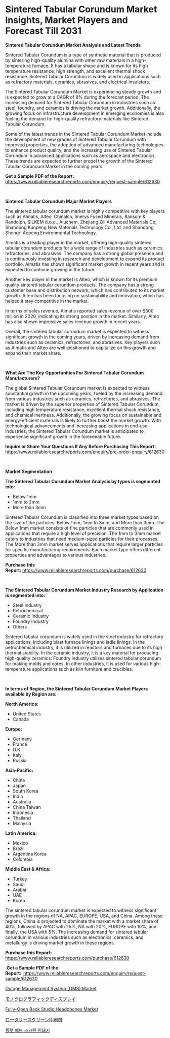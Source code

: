 <p><h1>Sintered Tabular Corundum Market Insights, Market Players and Forecast Till 2031</h1></p><p><strong>Sintered Tabular Corundum Market Analysis and Latest Trends</strong></p>
<p><p>Sintered Tabular Corundum is a type of synthetic material that is produced by sintering high-quality alumina with other raw materials in a high-temperature furnace. It has a tabular shape and is known for its high temperature resistance, high strength, and excellent thermal shock resistance. Sintered Tabular Corundum is widely used in applications such as refractory materials, ceramics, abrasives, and electrical insulators.</p><p>The Sintered Tabular Corundum Market is experiencing steady growth and is expected to grow at a CAGR of 8% during the forecast period. The increasing demand for Sintered Tabular Corundum in industries such as steel, foundry, and ceramics is driving the market growth. Additionally, the growing focus on infrastructure development in emerging economies is also fueling the demand for high-quality refractory materials like Sintered Tabular Corundum.</p><p>Some of the latest trends in the Sintered Tabular Corundum Market include the development of new grades of Sintered Tabular Corundum with improved properties, the adoption of advanced manufacturing technologies to enhance product quality, and the increasing use of Sintered Tabular Corundum in advanced applications such as aerospace and electronics. These trends are expected to further propel the growth of the Sintered Tabular Corundum Market in the coming years.</p></p>
<p><strong>Get a Sample PDF of the Report:&nbsp;</strong> <a href="https://www.reliableresearchreports.com/enquiry/request-sample/612630">https://www.reliableresearchreports.com/enquiry/request-sample/612630</a></p>
<p>&nbsp;</p>
<p><strong>Sintered Tabular Corundum Major Market Players</strong></p>
<p><p>The sintered tabular corundum market is highly competitive with key players such as Almatis, Alteo, Chinalco, Imerys Fused Minerals, Ransom & Randolph, SILKEM d.o.o., Aluchem, Zhejiang Zili Advanced Materials Co, Shandong Kunpeng New Materials Technology Co., Ltd, and Shandong Shengri Aopeng Environmental Technology.</p><p>Almatis is a leading player in the market, offering high-quality sintered tabular corundum products for a wide range of industries such as ceramics, refractories, and abrasives. The company has a strong global presence and is continuously investing in research and development to expand its product portfolio. Almatis has shown significant market growth in recent years and is expected to continue growing in the future.</p><p>Another key player in the market is Alteo, which is known for its premium quality sintered tabular corundum products. The company has a strong customer base and distribution network, which has contributed to its market growth. Alteo has been focusing on sustainability and innovation, which has helped it stay competitive in the market.</p><p>In terms of sales revenue, Almatis reported sales revenue of over $500 million in 2020, indicating its strong position in the market. Similarly, Alteo has also shown impressive sales revenue growth in recent years.</p><p>Overall, the sintered tabular corundum market is expected to witness significant growth in the coming years, driven by increasing demand from industries such as ceramics, refractories, and abrasives. Key players such as Almatis and Alteo are well-positioned to capitalize on this growth and expand their market share.</p></p>
<p>&nbsp;</p>
<p><strong>What Are The Key Opportunities For Sintered Tabular Corundum Manufacturers?</strong></p>
<p><p>The global Sintered Tabular Corundum market is expected to witness substantial growth in the upcoming years, fueled by the increasing demand from various industries such as ceramics, refractories, and abrasives. The market is driven by the superior properties of Sintered Tabular Corundum, including high temperature resistance, excellent thermal shock resistance, and chemical inertness. Additionally, the growing focus on sustainable and energy-efficient materials is likely to further boost the market growth. With technological advancements and increasing applications in end-use industries, the Sintered Tabular Corundum market is anticipated to experience significant growth in the foreseeable future.</p></p>
<p><strong>Inquire or Share Your Questions If Any Before Purchasing This Report:</strong> <a href="https://www.reliableresearchreports.com/enquiry/pre-order-enquiry/612630">https://www.reliableresearchreports.com/enquiry/pre-order-enquiry/612630</a></p>
<p>&nbsp;</p>
<p><strong>Market Segmentation</strong></p>
<p><strong>The Sintered Tabular Corundum Market Analysis by types is segmented into:</strong></p>
<p><ul><li>Below 1mm</li><li>1mm to 3mm</li><li>More than 3mm</li></ul></p>
<p><p>Sintered Tabular Corundum is classified into three market types based on the size of the particles: Below 1mm, 1mm to 3mm, and More than 3mm. The Below 1mm market consists of fine particles that are commonly used in applications that require a high level of precision. The 1mm to 3mm market caters to industries that need medium-sized particles for their processes. The More than 3mm market serves applications that require larger particles for specific manufacturing requirements. Each market type offers different properties and advantages to various industries.</p></p>
<p><strong>Purchase this Report:&nbsp;</strong><a href="https://www.reliableresearchreports.com/purchase/612630">https://www.reliableresearchreports.com/purchase/612630</a></p>
<p>&nbsp;</p>
<p><strong>The Sintered Tabular Corundum Market Industry Research by Application is segmented into:</strong></p>
<p><ul><li>Steel Industry</li><li>Petrochemical</li><li>Ceramic Industry</li><li>Foundry Industry</li><li>Others</li></ul></p>
<p><p>Sintered tabular corundum is widely used in the steel industry for refractory applications, including blast furnace linings and ladle linings. In the petrochemical industry, it is utilized in reactors and furnaces due to its high thermal stability. In the ceramic industry, it is a key material for producing high-quality ceramics. Foundry industry utilizes sintered tabular corundum for making molds and cores. In other industries, it is used for various high-temperature applications such as kiln furniture and crucibles.</p></p>
<p>&nbsp;</p>
<p><strong>In terms of Region, the Sintered Tabular Corundum Market Players available by Region are:</strong></p>
<p>
    <p> <strong> North America: </strong>
        <ul>
            <li>United States</li>
            <li>Canada</li>
        </ul>
        </p> 
    <p> <strong> Europe: </strong>
        <ul>
            <li>Germany</li>
            <li>France</li>
            <li>U.K.</li>
            <li>Italy</li>
            <li>Russia</li>
        </ul>
        </p> 
    <p> <strong> Asia-Pacific: </strong>
        <ul>
            <li>China</li>
            <li>Japan</li>
            <li>South Korea</li>
            <li>India</li>
            <li>Australia</li>
            <li>China Taiwan</li>
            <li>Indonesia</li>
            <li>Thailand</li>
            <li>Malaysia</li>
        </ul>
        </p> 
    <p> <strong> Latin America: </strong>
        <ul>
            <li>Mexico</li>
            <li>Brazil</li>
            <li>Argentina Korea</li>
            <li>Colombia</li>
        </ul>
        </p> 
    <p> <strong> Middle East & Africa: </strong>
        <ul>
            <li>Turkey</li>
            <li>Saudi</li>
            <li>Arabia</li>
            <li>UAE</li>
            <li>Korea</li>
        </ul>
    </p>
    </p>
<p><p>The sintered tabular corundum market is expected to witness significant growth in the regions of NA, APAC, EUROPE, USA, and China. Among these regions, China is projected to dominate the market with a market share of 40%, followed by APAC with 25%, NA with 20%, EUROPE with 10%, and finally, the USA with 5%. The increasing demand for sintered tabular corundum in various industries such as electronics, ceramics, and metallurgy is driving market growth in these regions.</p></p>
<p><strong>Purchase this Report: </strong><a href="https://www.reliableresearchreports.com/purchase/612630">https://www.reliableresearchreports.com/purchase/612630</a></p>
<p>&nbsp;<strong>Get a Sample PDF of the Report:&nbsp;&nbsp;</strong><a href="https://www.reliableresearchreports.com/enquiry/request-sample/612630">https://www.reliableresearchreports.com/enquiry/request-sample/612630</a></p>
<p><strong></strong></p>
<p><p><a href="https://valiant-lunge-8fe.notion.site/Outage-Management-System-OMS-Market-Dynamics-2024-2031-Also-about-Its-Market-Trends-Projections--af36d8798c0940d6a38bbe2a8e503368">Outage Management System (OMS) Market</a></p><p><a href="https://medium.com/@chablisdavislouise32ptpzm2g/%E3%83%A2%E3%83%8E%E3%82%AF%E3%83%AD%E3%83%BC%E3%83%A0%E3%82%B0%E3%83%A9%E3%83%95%E3%82%A3%E3%83%83%E3%82%AF%E3%83%87%E3%82%A3%E3%82%B9%E3%83%97%E3%83%AC%E3%82%A4%E5%B8%82%E5%A0%B4%E5%88%86%E6%9E%90-%E3%81%9D%E3%81%AEcagr-%E5%B8%82%E5%A0%B4%E3%82%BB%E3%82%B0%E3%83%A1%E3%83%B3%E3%83%86%E3%83%BC%E3%82%B7%E3%83%A7%E3%83%B3-%E3%81%8A%E3%82%88%E3%81%B3%E3%82%B0%E3%83%AD%E3%83%BC%E3%83%90%E3%83%AB%E7%94%A3%E6%A5%AD%E6%A6%82%E8%A6%81-4bd620a71958">モノクログラフィックディスプレイ</a></p><p><a href="https://view.publitas.com/reportprime-1/fully-open-back-studio-headphones-market-size-growth-and-forecast-from-2024-2031/">Fully-Open Back Studio Headphones Market</a></p><p><a href="https://medium.com/@one-cool-chick/%E5%9B%9E%E8%BB%A2%E5%BC%8F%E3%82%B9%E3%82%AF%E3%83%AA%E3%83%BC%E3%83%B3%E5%8D%B0%E5%88%B7%E6%A9%9F%E5%B8%82%E5%A0%B4%E8%A6%8F%E6%A8%A1%E3%81%AF-%E3%82%B0%E3%83%AD%E3%83%BC%E3%83%90%E3%83%AB%E7%94%A3%E6%A5%AD%E3%81%AB%E3%81%8A%E3%81%91%E3%82%8B%E6%9C%80%E9%81%A9%E3%81%AA%E3%83%9E%E3%83%BC%E3%82%B1%E3%83%86%E3%82%A3%E3%83%B3%E3%82%B0%E3%83%81%E3%83%A3%E3%83%8D%E3%83%AB%E3%82%92%E6%98%8E%E3%82%89%E3%81%8B%E3%81%AB%E3%81%97%E3%81%BE%E3%81%99-6ff944e3fb92">ロータリースクリーン印刷機</a></p><p><a href="https://medium.com/@dinamoghazi/%ED%94%8C%EB%9E%AB-%EB%B2%A0%EB%93%9C-%EC%8A%A4%ED%81%AC%EB%A6%B0-%ED%94%84%EB%A6%B0%ED%8C%85-%EA%B8%B0%EA%B3%84-%EC%8B%9C%EC%9E%A5%EC%9D%80-%EC%8B%9C%EC%9E%A5-%EC%A0%90%EC%9C%A0%EC%9C%A8-%EA%B7%9C%EB%AA%A8-%EB%B0%8F-2031%EB%85%84%EA%B9%8C%EC%A7%80-%EC%98%88%EC%83%81%EB%90%98%EB%8A%94-%EC%98%88%EC%B8%A1%EC%97%90-%EC%B4%88%EC%A0%90%EC%9D%84-%EB%A7%9E%EC%B6%A5%EB%8B%88%EB%8B%A4-2dcfbce2d649">플랫 베드 스크린 인쇄기</a></p></p>